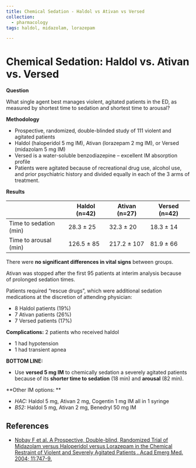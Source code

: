 ```yaml
---
title: Chemical Sedation - Haldol vs Ativan vs Versed
collection:
  - pharmacology
tags: haldol, midazolam, lorazepam

---
```


# Chemical Sedation: Haldol vs. Ativan vs. Versed

**Question**

What single agent best manages violent, agitated patients in the ED, as measured by shortest time to sedation and shortest time to arousal?

**Methodology**

-   Prospective, randomized, double-blinded study of 111 violent and agitated patients
-   <span class="drug">Haldol<span> (haloperidol 5 mg IM), <span class="drug">Ativan</span> (lorazepam 2 mg IM), or <span class="drug">Versed</span> (midazolam 5 mg IM)
-   <span class="drug">Versed</span> is a water-soluble benzodiazepine – excellent IM absorption profile
-   Patients were agitated because of recreational drug use, alcohol use, and prior psychiatric history and divided equally in each of the 3 arms of treatment.

**Results**

|                        | Haldol (n=42) | Ativan (n=27) | Versed (n=42) |
|------------------------|---------------|---------------|---------------|
| Time to sedation (min) | 28.3 ± 25     | 32.3 ± 20     | 18.3 ± 14     |
| Time to arousal (min)  | 126.5 ± 85    | 217.2 ± 107   | 81.9 ± 66     |

There were **no significant differences in vital signs** between groups.

Ativan was stopped after the first 95 patients at interim analysis because of prolonged sedation times.

Patients required “rescue drugs”, which were additional sedation medications at the discretion of attending physician: 

-   8 <span class="drug">Haldol</span> patients (19%)
-   7 <span class="drug">Ativan</span> patients (26%) 
-   7 <span class="drug">Versed</span> patients (17%)

**Complications:** 2 patients who received haldol

-   1 had hypotension
-   1 had transient apnea

**BOTTOM LINE:**

-   Use **<span class="drug">versed</span> 5 mg IM** to chemically sedation a severely agitated patients because of its **shorter time to sedation** (18 min) and **arousal** (82 min).

**Other IM options: **

-   *HAC:* <span class="drug">Haldol</span> 5 mg, <span class="drug">Ativan</span> 2 mg, <span class="drug">Cogentin</span> 1 mg IM all in 1 syringe
-   *B52:* <span class="drug">Haldol</span> 5 mg, <span class="drug">Ativan</span> 2 mg, <span class="drug">Benedryl</span> 50 mg IM

## References

-   [Nobay F et al. A Prospective, Double-blind, Randomized Trial of Midazolam versus Haloperidol versus Lorazepam in the Chemical Restraint of Violent and Severely Agitated Patients . Acad Emerg Med. 2004; 11:747-9.](https://www.ncbi.nlm.nih.gov/pubmed/?term=15231461)
